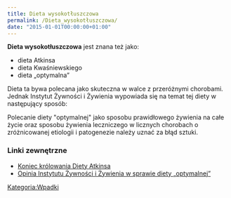 ```yaml
---
title: Dieta wysokotłuszczowa
permalink: /Dieta_wysokotłuszczowa/
date: "2015-01-01T00:00:00+01:00"
---
```


**Dieta wysokotłuszczowa** jest znana też jako:

-   dieta Atkinsa
-   dieta Kwaśniewskiego
-   dieta „optymalna”

Dieta ta bywa polecana jako skuteczna w walce z przeróżnymi chorobami. Jednak Instytut Żywności i Żywienia wypowiada się na temat tej diety w następujący sposób:


Polecanie diety "optymalnej" jako sposobu prawidłowego żywienia na całe życie oraz sposobu żywienia leczniczego w licznych chorobach o zróżnicowanej etiologii i patogenezie należy uznać za błąd sztuki.

### Linki zewnętrzne

-   [Koniec królowania Diety Atkinsa](http://www.izz.waw.pl/wwzz/eufic_art_50.html)
-   [Opinia Instytutu Żywności i Żywienia w sprawie diety „optymalnej”](http://www.izz.waw.pl/wwzz/opinie-13.html)

[Kategoria:Wpadki](/atopedia/Kategoria:Wpadki "wikilink")